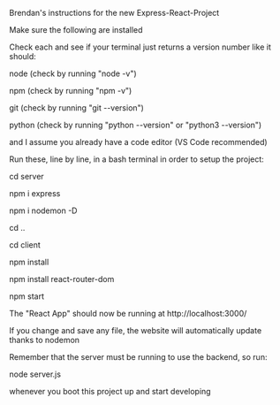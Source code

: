 Brendan's instructions for the new Express-React-Project

Make sure the following are installed

Check each and see if your terminal just returns a version number like it should:

node    (check by running "node -v")

npm     (check by running "npm -v")

git     (check by running "git --version")

python  (check by running "python --version" or "python3 --version")

and I assume you already have a code editor (VS Code recommended)


Run these, line by line, in a bash terminal in order to setup the project:

cd server

npm i express

npm i nodemon -D


cd ..

cd client

npm install

npm install react-router-dom

npm start



The "React App" should now be running at http://localhost:3000/

If you change and save any file, the website will automatically update thanks to nodemon


Remember that the server must be running to use the backend, so run:

node server.js

whenever you boot this project up and start developing